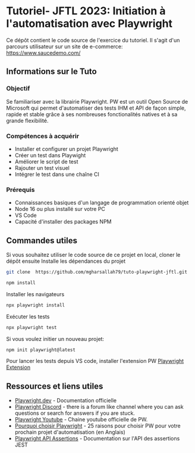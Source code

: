 # Tutoriel- JFTL 2023: Initiation à l'automatisation avec Playwright

Ce dépôt contient le code source de l'exercice du tutoriel. Il s'agit d'un parcours utilisateur sur un site de e-commerce: https://www.saucedemo.com/

## Informations sur le Tuto

### Objectif

Se familiariser avec la librairie Playwright. PW est un outil Open Source de Microsoft qui permet d'automatiser des tests IHM et API de façon simple, rapide et stable grâce à ses nombreuses fonctionalités natives et à sa grande flexibilité.

### Compétences à acquérir

- Installer et configurer un projet Playwright
- Créer un test dans Playwight
- Améliorer le script de test
- Rajouter un test visuel
- Intégrer le test dans une chaîne CI

### Prérequis

- Connaissances basiques d'un langage de programmation orienté objet
- Node 16 ou plus installé sur votre PC
- VS Code
- Capacité d'installer des packages NPM

## Commandes utiles

Si vous souhaitez utiliser le code source de ce projet en local, cloner le dépôt ensuite Installe les dépendances du projet

```bash
git clone  https://github.com/mgharsallah79/tuto-playwright-jftl.git
```

```bash
npm install
```

Installer les navigateurs

```bash
npx playwright install
```

Exécuter les tests

```bash
npx playwright test
```

Si vous voulez initier un nouveau projet:

```bash
npm init playwright@latest
```

Pour lancer les tests depuis VS code, installer l'extension PW
[Playwright Extension](https://marketplace.visualstudio.com/items?itemName=ms-playwright.playwright)

## Ressources et liens utiles

- [Playwright.dev](https://playwright.dev/) - Documentation officielle
- [Playwright Discord](https://aka.ms/playwright/discord) - there is a forum like channel where you can ask questions or search for answers if you are stuck.
- [Playwright Youtube](https://www.youtube.com/@Playwrightdev) - Chaine youtube officielle de PW.
- [Pourquoi choisir Playwright](https://marcusfelling.com/blog/2022/25-reasons-to-choose-playwright-as-your-next-web-testing-framework/) - 25 raisons pour choisir PW pour votre prochain projet d'automatisation (en Anglais)
- [Playwright API Assertions](https://jestjs.io/docs/expect) - Documentation sur l'API des assertions JEST
